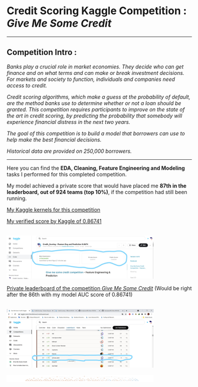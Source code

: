 # Credit Scoring Kaggle Competition : *Give Me Some Credit*
---

## Competition Intro : 
*Banks play a crucial role in market economies. They decide who can get finance and on what terms and can make or break investment decisions. For markets and society to function, individuals and companies need access to credit.* 

*Credit scoring algorithms, which make a guess at the probability of default, are the method banks use to determine whether or not a loan should be granted. This competition requires participants to improve on the state of the art in credit scoring, by predicting the probability that somebody will experience financial distress in the next two years.*

*The goal of this competition is to build a model that borrowers can use to help make the best financial decisions.*

*Historical data are provided on 250,000 borrowers.*

---

Here you can find the **EDA, Cleaning, Feature Engineering and Modeling** tasks I performed for this completed competition.

My model achieved a private score that would have placed me **87th in the leaderboard, out of 924 teams (top 10%)**, if the competition had still been running.

[My Kaggle kernels for this competition](https://www.kaggle.com/jamesngoa/code)


[My verified score by Kaggle of 0.86741](https://www.kaggle.com/jamesngoa/credit-scoring-feature-eng-and-prediction-0-8674)

<br>
<img src="2021-05-27 (3)_LI.jpg" alt="Figure 1" style="width: 400px;"/>
<br>


[Private leaderboard of the competition *Give Me Some Credit*](https://www.kaggle.com/c/GiveMeSomeCredit/leaderboard) (Would be right after the 86th with my model AUC score of 0.86741)

<br>
<img src="2021-05-27 (2)_LI.jpg" alt="Figure 1" style="width: 400px;"/>
<br>

<br>
<img src="Tree_for_interpretation.png" alt="Figure 1" style="width: 400px;"/>
<br>

